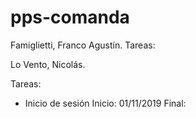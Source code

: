 # pps-comanda

Famiglietti, Franco Agustín.
Tareas:


Lo Vento, Nicolás.

Tareas: 
- Inicio de sesión
Inicio: 01/11/2019
Final: 
